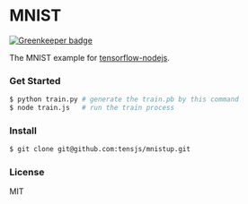 # MNIST 

[![Greenkeeper badge](https://badges.greenkeeper.io/tensjs/mnistup.svg)](https://greenkeeper.io/)

The MNIST example for [tensorflow-nodejs](https://github.com/yorkie/tensorflow-nodejs).

### Get Started

```sh
$ python train.py # generate the train.pb by this command
$ node train.js   # run the train process
```

### Install

```sh
$ git clone git@github.com:tensjs/mnistup.git
```

### License

MIT
